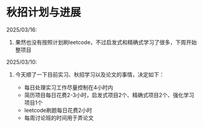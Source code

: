 # 秋招计划与进展


2025/03/16:
1. 果然也没有按照计划刷leetcode，不过启发式和精确式学习了很多，下周开始整项目




2025/03/10:
1. 今天顺了一下目前实习、秋招学习以及论文的事情，决定如下：

    - 每日处理实习工作尽量控制在4小时内
    - 简历项目每日花费2-3小时，启发式项目2个、精确式项目2个、强化学习项目1个
    - leetcode刷题每日花费2小时
    - 每周讨论班的时间用于弄论文
